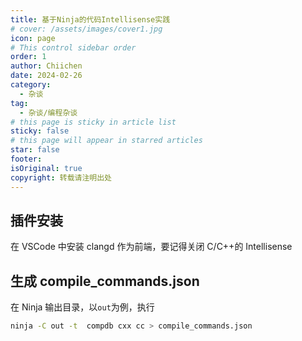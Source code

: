 ```yaml
---
title: 基于Ninja的代码Intellisense实践
# cover: /assets/images/cover1.jpg
icon: page
# This control sidebar order
order: 1
author: Chiichen
date: 2024-02-26
category:
  - 杂谈
tag:
  - 杂谈/编程杂谈
# this page is sticky in article list
sticky: false
# this page will appear in starred articles
star: false
footer:
isOriginal: true
copyright: 转载请注明出处
---
```


## 插件安装

在 VSCode 中安装 clangd 作为前端，要记得关闭 C/C++的 Intellisense

## 生成 compile_commands.json

在 Ninja 输出目录，以`out`为例，执行

```bash
ninja -C out -t  compdb cxx cc > compile_commands.json
```
